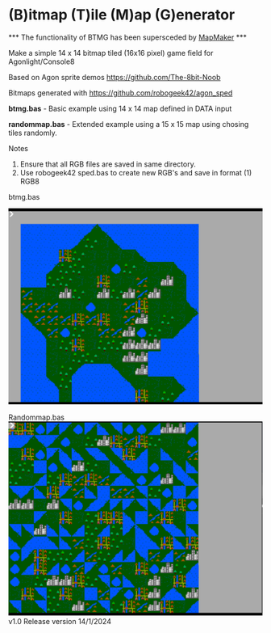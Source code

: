# (B)itmap (T)ile (M)ap (G)enerator

*** The functionality of BTMG has been supersceded by [MapMaker](https://github.com/8BitVino/mapmaker) ***

 Make a simple 14 x 14 bitmap tiled (16x16 pixel) game field for Agonlight/Console8

 Based on Agon sprite demos https://github.com/The-8bit-Noob
 
 Bitmaps generated with https://github.com/robogeek42/agon_sped 

<b>btmg.bas</b> - Basic example using 14 x 14 map defined in DATA input

<b>randommap.bas</b> - Extended example using a 15 x 15 map using chosing tiles randomly.

 Notes
 1. Ensure that all RGB files are saved in same directory.
 2. Use robogeek42 sped.bas to create new RGB's and save in format (1) RGB8


btmg.bas

![btmg.bas](https://github.com/8BitVino/btmg/blob/main/btmg.png)


Randommap.bas
![randommap.bas](https://github.com/8BitVino/btmg/blob/main/randommap.png)
v1.0 Release version 14/1/2024
